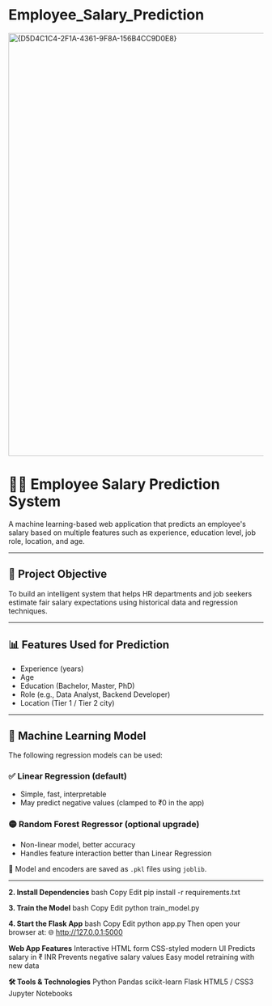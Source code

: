 # Employee_Salary_Prediction
<img width="1600" height="836" alt="{D5D4C1C4-2F1A-4361-9F8A-156B4CC9D0E8}" src="https://github.com/user-attachments/assets/9bbb90d9-d4b5-48f2-95e5-a43ca98cb9d8" />




# 🧑‍💼 Employee Salary Prediction System

A machine learning-based web application that predicts an employee's salary based on multiple features such as experience, education level, job role, location, and age.

---

## 🎯 Project Objective

To build an intelligent system that helps HR departments and job seekers estimate fair salary expectations using historical data and regression techniques.

---

## 📊 Features Used for Prediction

- Experience (years)
- Age
- Education (Bachelor, Master, PhD)
- Role (e.g., Data Analyst, Backend Developer)
- Location (Tier 1 / Tier 2 city)

---

## 🤖 Machine Learning Model

The following regression models can be used:

### ✅ Linear Regression (default)
- Simple, fast, interpretable
- May predict negative values (clamped to ₹0 in the app)

### 🟡 Random Forest Regressor (optional upgrade)
- Non-linear model, better accuracy
- Handles feature interaction better than Linear Regression

📁 Model and encoders are saved as `.pkl` files using `joblib`.

---





**2. Install Dependencies**
bash
Copy
Edit
pip install -r requirements.txt





**3. Train the Model**
bash
Copy
Edit
python train_model.py



**4. Start the Flask App**
bash
Copy
Edit
python app.py
Then open your browser at:
🌐 http://127.0.0.1:5000


**Web App Features**
Interactive HTML form
CSS-styled modern UI
Predicts salary in ₹ INR
Prevents negative salary values
Easy model retraining with new data

**🛠 Tools & Technologies**
Python
Pandas
scikit-learn
Flask
HTML5 / CSS3
Jupyter Notebooks
